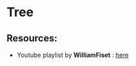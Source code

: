 # Tree









## Resources:

* Youtube playlist by **WilliamFiset**  : [here](https://www.youtube.com/watch?v=0qgaIMqOEVs&list=PLDV1Zeh2NRsDGO4--qE8yH72HFL1Km93P&index=9&ab_channel=WilliamFiset)



